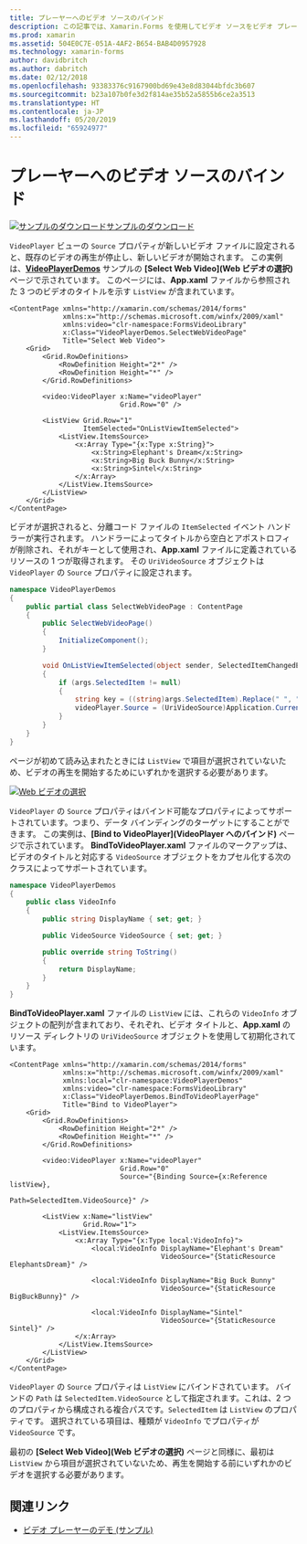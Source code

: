 ```yaml
---
title: プレーヤーへのビデオ ソースのバインド
description: この記事では、Xamarin.Forms を使用してビデオ ソースをビデオ プレーヤーにバインドする方法について説明します。
ms.prod: xamarin
ms.assetid: 504E0C7E-051A-4AF2-B654-BAB4D0957928
ms.technology: xamarin-forms
author: davidbritch
ms.author: dabritch
ms.date: 02/12/2018
ms.openlocfilehash: 93383376c9167900bd69e43e8d83044bfdc3b607
ms.sourcegitcommit: b23a107b0fe3d2f814ae35b52a5855b6ce2a3513
ms.translationtype: HT
ms.contentlocale: ja-JP
ms.lasthandoff: 05/20/2019
ms.locfileid: "65924977"
---
```

# <a name="binding-video-sources-to-the-player"></a>プレーヤーへのビデオ ソースのバインド

[![サンプルのダウンロード](~/media/shared/download.png)サンプルのダウンロード](https://developer.xamarin.com/samples/xamarin-forms/CustomRenderers/VideoPlayerDemos/)

`VideoPlayer` ビューの `Source` プロパティが新しいビデオ ファイルに設定されると、既存のビデオの再生が停止し、新しいビデオが開始されます。 この実例は、[**VideoPlayerDemos**](https://developer.xamarin.com/samples/xamarin-forms/CustomRenderers/VideoPlayerDemos/) サンプルの **[Select Web Video]\(Web ビデオの選択\)** ページで示されています。 このページには、**App.xaml** ファイルから参照された 3 つのビデオのタイトルを示す `ListView` が含まれています。

```xaml
<ContentPage xmlns="http://xamarin.com/schemas/2014/forms"
             xmlns:x="http://schemas.microsoft.com/winfx/2009/xaml"
             xmlns:video="clr-namespace:FormsVideoLibrary"
             x:Class="VideoPlayerDemos.SelectWebVideoPage"
             Title="Select Web Video">
    <Grid>
        <Grid.RowDefinitions>
            <RowDefinition Height="2*" />
            <RowDefinition Height="*" />
        </Grid.RowDefinitions>

        <video:VideoPlayer x:Name="videoPlayer"
                           Grid.Row="0" />

        <ListView Grid.Row="1"
                  ItemSelected="OnListViewItemSelected">
            <ListView.ItemsSource>
                <x:Array Type="{x:Type x:String}">
                    <x:String>Elephant's Dream</x:String>
                    <x:String>Big Buck Bunny</x:String>
                    <x:String>Sintel</x:String>
                </x:Array>
            </ListView.ItemsSource>
        </ListView>
    </Grid>
</ContentPage>
```

ビデオが選択されると、分離コード ファイルの `ItemSelected` イベント ハンドラーが実行されます。 ハンドラーによってタイトルから空白とアポストロフィが削除され、それがキーとして使用され、**App.xaml** ファイルに定義されているリソースの 1 つが取得されます。 その `UriVideoSource` オブジェクトは `VideoPlayer` の `Source` プロパティに設定されます。

```csharp
namespace VideoPlayerDemos
{
    public partial class SelectWebVideoPage : ContentPage
    {
        public SelectWebVideoPage()
        {
            InitializeComponent();
        }

        void OnListViewItemSelected(object sender, SelectedItemChangedEventArgs args)
        {
            if (args.SelectedItem != null)
            {
                string key = ((string)args.SelectedItem).Replace(" ", "").Replace("'", "");
                videoPlayer.Source = (UriVideoSource)Application.Current.Resources[key];
            }
        }
    }
}
```

ページが初めて読み込まれたときには `ListView` で項目が選択されていないため、ビデオの再生を開始するためにいずれかを選択する必要があります。

[![Web ビデオの選択](source-bindings-images/selectwebvideo-small.png "Web ビデオの選択")](source-bindings-images/selectwebvideo-large.png#lightbox "Web ビデオの選択")

`VideoPlayer` の `Source` プロパティはバインド可能なプロパティによってサポートされています。つまり、データ バインディングのターゲットにすることができます。 この実例は、**[Bind to VideoPlayer]\(VideoPlayer へのバインド\)** ページで示されています。 **BindToVideoPlayer.xaml** ファイルのマークアップは、ビデオのタイトルと対応する `VideoSource` オブジェクトをカプセル化する次のクラスによってサポートされています。

```csharp
namespace VideoPlayerDemos
{
    public class VideoInfo
    {
        public string DisplayName { set; get; }

        public VideoSource VideoSource { set; get; }

        public override string ToString()
        {
            return DisplayName;
        }
    }
}
```

**BindToVideoPlayer.xaml** ファイルの `ListView` には、これらの `VideoInfo` オブジェクトの配列が含まれており、それぞれ、ビデオ タイトルと、**App.xaml** のリソース ディレクトリの `UriVideoSource` オブジェクトを使用して初期化されています。

```xaml
<ContentPage xmlns="http://xamarin.com/schemas/2014/forms"
             xmlns:x="http://schemas.microsoft.com/winfx/2009/xaml"
             xmlns:local="clr-namespace:VideoPlayerDemos"
             xmlns:video="clr-namespace:FormsVideoLibrary"
             x:Class="VideoPlayerDemos.BindToVideoPlayerPage"
             Title="Bind to VideoPlayer">
    <Grid>
        <Grid.RowDefinitions>
            <RowDefinition Height="2*" />
            <RowDefinition Height="*" />
        </Grid.RowDefinitions>

        <video:VideoPlayer x:Name="videoPlayer"
                           Grid.Row="0"
                           Source="{Binding Source={x:Reference listView},
                                            Path=SelectedItem.VideoSource}" />

        <ListView x:Name="listView"
                  Grid.Row="1">
            <ListView.ItemsSource>
                <x:Array Type="{x:Type local:VideoInfo}">
                    <local:VideoInfo DisplayName="Elephant's Dream"
                                     VideoSource="{StaticResource ElephantsDream}" />

                    <local:VideoInfo DisplayName="Big Buck Bunny"
                                     VideoSource="{StaticResource BigBuckBunny}" />

                    <local:VideoInfo DisplayName="Sintel"
                                     VideoSource="{StaticResource Sintel}" />
                </x:Array>
            </ListView.ItemsSource>
        </ListView>
    </Grid>
</ContentPage>
```

`VideoPlayer` の `Source` プロパティは `ListView` にバインドされています。 バインドの `Path` は `SelectedItem.VideoSource` として指定されます。これは、2 つのプロパティから構成される複合パスです。`SelectedItem` は `ListView` のプロパティです。 選択されている項目は、種類が `VideoInfo` でプロパティが `VideoSource` です。

最初の **[Select Web Video]\(Web ビデオの選択\)** ページと同様に、最初は `ListView` から項目が選択されていないため、再生を開始する前にいずれかのビデオを選択する必要があります。


## <a name="related-links"></a>関連リンク

- [ビデオ プレーヤーのデモ (サンプル)](https://developer.xamarin.com/samples/xamarin-forms/CustomRenderers/VideoPlayerDemos/)
